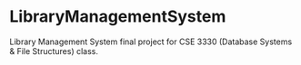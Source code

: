 # LibraryManagementSystem
Library Management System final project for CSE 3330 (Database Systems &amp; File Structures) class.
